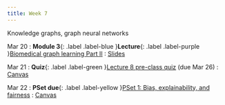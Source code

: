 ```yaml
---
title: Week 7
---
```


Knowledge graphs, graph neural networks

Mar 20
: **Module 3**{: .label .label-blue }**Lecture**{: .label .label-purple }[Biomedical graph learning Part II](#)
  : [Slides](#)

Mar 21
: **Quiz**{: .label .label-green }[Lecture 8 pre-class quiz](#) (due Mar 26)
  : [Canvas](https://canvas.harvard.edu/courses/117878)

Mar 22
: **PSet due**{: .label .label-yellow }[PSet 1: Bias, explainability, and fairness](#)
  : [Canvas](https://canvas.harvard.edu/courses/117878)